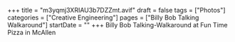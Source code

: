 +++
title = "m3yqmj3XRIAU3b7DZZmt.avif"
draft = false
tags = ["Photos"]
categories = ["Creative Engineering"]
pages = ["Billy Bob Talking Walkaround"]
startDate = ""
+++
Billy Bob Talking-Walkaround at Fun Time Pizza in McAllen
